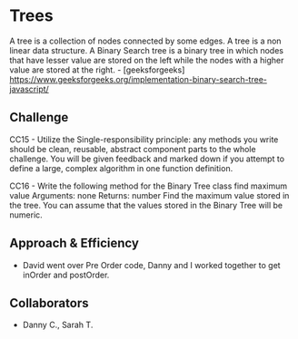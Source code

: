 # Trees
A tree is a collection of nodes connected by some edges. A tree is a non linear data structure. A Binary Search tree is a binary tree in which nodes that have lesser value are stored on the left while the nodes with a higher value are stored at the right. - [geeksforgeeks] <https://www.geeksforgeeks.org/implementation-binary-search-tree-javascript/>

## Challenge
CC15 - Utilize the Single-responsibility principle: any methods you write should be clean, reusable, abstract component parts to the whole challenge. You will be given feedback and marked down if you attempt to define a large, complex algorithm in one function definition.


CC16 - Write the following method for the Binary Tree class
find maximum value
Arguments: none
Returns: number
Find the maximum value stored in the tree. You can assume that the values stored in the Binary Tree will be numeric.


## Approach & Efficiency
- David went over Pre Order code, Danny and I worked together to get inOrder and postOrder.

## Collaborators
 - Danny C., Sarah T.
